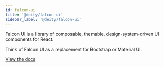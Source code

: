 ```yaml
---
id: falcon-ui
title: '@deity/falcon-ui'
sidebar_label: '@deity/falcon-ui'
---
```


Falcon UI is a library of composable, themable, design-system-driven UI components for React.

Think of Falcon UI as a replacement for Bootstrap or Material UI.

[View the docs](https://falcon-ui.docs.deity.io/)
